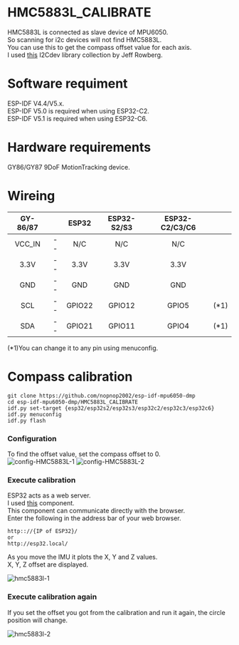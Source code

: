 # HMC5883L_CALIBRATE
HMC5883L is connected as slave device of MPU6050.   
So scanning for i2c devices will not find HMC5883L.   
You can use this to get the compass offset value for each axis.   
I used [this](https://github.com/jrowberg/i2cdevlib/tree/master/Arduino) I2Cdev library collection by Jeff Rowberg.   

# Software requiment   
ESP-IDF V4.4/V5.x.   
ESP-IDF V5.0 is required when using ESP32-C2.   
ESP-IDF V5.1 is required when using ESP32-C6.   


# Hardware requirements
GY86/GY87 9DoF MotionTracking device.   

# Wireing
|GY-86/87||ESP32|ESP32-S2/S3|ESP32-C2/C3/C6||
|:-:|:-:|:-:|:-:|:-:|:-:|
|VCC_IN|--|N/C|N/C|N/C||
|3.3V|--|3.3V|3.3V|3.3V||
|GND|--|GND|GND|GND||
|SCL|--|GPIO22|GPIO12|GPIO5|(*1)|
|SDA|--|GPIO21|GPIO11|GPIO4|(*1)|

(*1)You can change it to any pin using menuconfig.   

# Compass calibration
```
git clone https://github.com/nopnop2002/esp-idf-mpu6050-dmp
cd esp-idf-mpu6050-dmp/HMC5883L_CALIBRATE
idf.py set-target {esp32/esp32s2/esp32s3/esp32c2/esp32c3/esp32c6}
idf.py menuconfig
idf.py flash
```

### Configuration   
To find the offset value, set the compass offset to 0.   
![config-HMC5883L-1](https://github.com/nopnop2002/esp-idf-mpu6050-dmp/assets/6020549/da3af174-60c0-42e7-9704-66bf509f95eb)
![config-HMC5883L-2](https://github.com/nopnop2002/esp-idf-mpu6050-dmp/assets/6020549/4d5b1a4c-e36b-4591-a37d-86d5a55d90ca)

### Execute calibration   
ESP32 acts as a web server.   
I used [this](https://github.com/Molorius/esp32-websocket) component.   
This component can communicate directly with the browser.   
Enter the following in the address bar of your web browser.   
```
http:://{IP of ESP32}/
or
http://esp32.local/
```

As you move the IMU it plots the X, Y and Z values.   
X, Y, Z offset are displayed.   

![hmc5883l-1](https://github.com/nopnop2002/esp-idf-mpu6050-dmp/assets/6020549/1182eb65-7e8f-44f7-92ec-cff05cf40a57)

### Execute calibration again   
If you set the offset you got from the calibration and run it again, the circle position will change.   

![hmc5883l-2](https://github.com/nopnop2002/esp-idf-mpu6050-dmp/assets/6020549/ab691224-b41b-4282-be30-233d554f1491)

